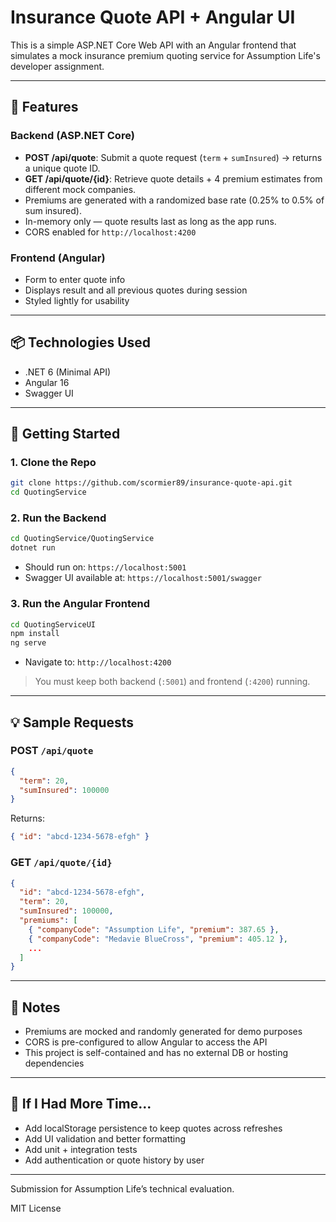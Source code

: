 # Insurance Quote API + Angular UI

This is a simple ASP.NET Core Web API with an Angular frontend that simulates a mock insurance premium quoting service for Assumption Life's developer assignment.

---

## 🧪 Features

### Backend (ASP.NET Core)

- **POST /api/quote**: Submit a quote request (`term` + `sumInsured`) → returns a unique quote ID.
- **GET /api/quote/{id}**: Retrieve quote details + 4 premium estimates from different mock companies.
- Premiums are generated with a randomized base rate (0.25% to 0.5% of sum insured).
- In-memory only — quote results last as long as the app runs.
- CORS enabled for `http://localhost:4200`

### Frontend (Angular)

- Form to enter quote info
- Displays result and all previous quotes during session
- Styled lightly for usability

---

## 📦 Technologies Used

- .NET 6 (Minimal API)
- Angular 16
- Swagger UI

---

## 🚀 Getting Started

### 1. Clone the Repo

```bash
git clone https://github.com/scormier89/insurance-quote-api.git
cd QuotingService
```

### 2. Run the Backend

```bash
cd QuotingService/QuotingService
dotnet run
```

- Should run on: `https://localhost:5001`
- Swagger UI available at: `https://localhost:5001/swagger`

### 3. Run the Angular Frontend

```bash
cd QuotingServiceUI
npm install
ng serve
```

- Navigate to: `http://localhost:4200`

> You must keep both backend (`:5001`) and frontend (`:4200`) running.

---

## 💡 Sample Requests

### POST `/api/quote`

```json
{
  "term": 20,
  "sumInsured": 100000
}
```

Returns:

```json
{ "id": "abcd-1234-5678-efgh" }
```

### GET `/api/quote/{id}`

```json
{
  "id": "abcd-1234-5678-efgh",
  "term": 20,
  "sumInsured": 100000,
  "premiums": [
    { "companyCode": "Assumption Life", "premium": 387.65 },
    { "companyCode": "Medavie BlueCross", "premium": 405.12 },
    ...
  ]
}
```

---

## 📝 Notes

- Premiums are mocked and randomly generated for demo purposes
- CORS is pre-configured to allow Angular to access the API
- This project is self-contained and has no external DB or hosting dependencies

---

## 🧠 If I Had More Time...

- Add localStorage persistence to keep quotes across refreshes
- Add UI validation and better formatting
- Add unit + integration tests
- Add authentication or quote history by user

---

Submission for Assumption Life’s technical evaluation.

MIT License
